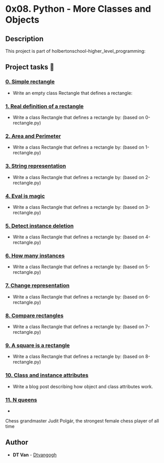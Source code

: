 # 0x08. Python - More Classes and Objects
## Description
 This project is part of holbertonschool-higher_level_programming:
## Project tasks :wrench:
### [0. Simple rectangle](./0-rectangle.py) 
* Write an empty class Rectangle that defines a rectangle:
### [1. Real definition of a rectangle](./1-rectangle.py) 
* Write a class Rectangle that defines a rectangle by: (based on 0-rectangle.py)
### [2. Area and Perimeter](./2-rectangle.py) 
* Write a class Rectangle that defines a rectangle by: (based on 1-rectangle.py)
### [3. String representation](./3-rectangle.py) 
* Write a class Rectangle that defines a rectangle by: (based on 2-rectangle.py)
### [4. Eval is magic](./4-rectangle.py) 
* Write a class Rectangle that defines a rectangle by: (based on 3-rectangle.py)
### [5. Detect instance deletion](./5-rectangle.py) 
* Write a class Rectangle that defines a rectangle by: (based on 4-rectangle.py)
### [6. How many instances](./6-rectangle.py) 
* Write a class Rectangle that defines a rectangle by: (based on 5-rectangle.py)
### [7. Change representation](./7-rectangle.py) 
* Write a class Rectangle that defines a rectangle by: (based on 6-rectangle.py)
### [8. Compare rectangles](./8-rectangle.py) 
* Write a class Rectangle that defines a rectangle by: (based on 7-rectangle.py)
### [9. A square is a rectangle](./9-rectangle.py) 
* Write a class Rectangle that defines a rectangle by: (based on 8-rectangle.py)
### [10. Class and instance attributes](./9-rectangle.py) 
* Write a blog post describing how object and class attributes work.
### [11. N queens](./101-nqueens.py) 
* 
Chess grandmaster Judit Polgár, the strongest female chess player of all time

## Author
* **DT Van** - [Dtvangogh](https://github.com/dtvangogh)
